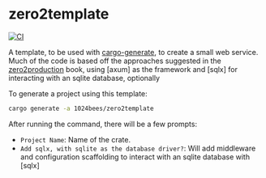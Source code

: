 # zero2template
[![CI](https://github.com/1024bees/zero2template/actions/workflows/ci.yml/badge.svg)](https://github.com/1024bees/zero2template/actions/workflows/ci.yml)

A template, to be used with [cargo-generate], to create a small web service. Much of the code is based off the approaches suggested in the [zero2production](https://www.zero2prod.com/index.html) book, using [axum] as the framework and [sqlx] for interacting with an sqlite database, optionally


To generate a project using this template:

```bash
cargo generate -a 1024bees/zero2template
```

After running the command, there will be a few prompts:
- `Project Name`: Name of the crate.
- `Add sqlx, with sqlite as the database driver?`: Will add middleware and configuration scaffolding to interact with an sqlite database with [sqlx]



[cargo-generate]: https://github.com/cargo-generate/cargo-generate
[`axum`]: https://github.com/tokio-rs/axum
[`sqlx`]: https://github.com/launchbadge/sqlx
[zero2production]: https://www.zero2prod.com/index.html

